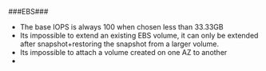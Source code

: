 ###EBS###
* The base IOPS is always 100 when chosen less than 33.33GB
* Its impossible to extend an existing EBS volume, it can only be extended after snapshot+restoring the snapshot from a larger volume.
* Its impossible to attach a volume created on one AZ to another
* 
